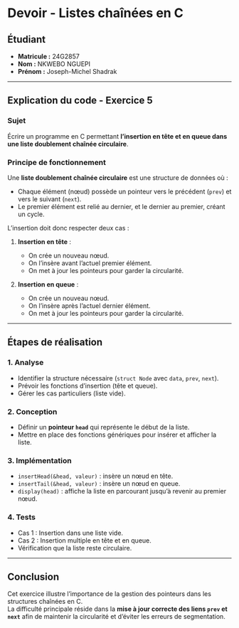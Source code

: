 # Devoir - Listes chaînées en C

## Étudiant
- **Matricule :** 24G2857  
- **Nom :** NKWEBO NGUEPI  
- **Prénom :** Joseph-Michel Shadrak  

---

## Explication du code - Exercice 5

### Sujet
Écrire un programme en C permettant **l’insertion en tête et en queue dans une liste doublement chaînée circulaire**.

### Principe de fonctionnement
Une **liste doublement chaînée circulaire** est une structure de données où :  
- Chaque élément (nœud) possède un pointeur vers le précédent (`prev`) et vers le suivant (`next`).  
- Le premier élément est relié au dernier, et le dernier au premier, créant un cycle.  

L’insertion doit donc respecter deux cas :  
1. **Insertion en tête** :  
   - On crée un nouveau nœud.  
   - On l’insère avant l’actuel premier élément.  
   - On met à jour les pointeurs pour garder la circularité.  

2. **Insertion en queue** :  
   - On crée un nouveau nœud.  
   - On l’insère après l’actuel dernier élément.  
   - On met à jour les pointeurs pour garder la circularité.  

---

## Étapes de réalisation

### 1. Analyse
- Identifier la structure nécessaire (`struct Node` avec `data`, `prev`, `next`).  
- Prévoir les fonctions d’insertion (tête et queue).  
- Gérer les cas particuliers (liste vide).  

### 2. Conception
- Définir un **pointeur `head`** qui représente le début de la liste.  
- Mettre en place des fonctions génériques pour insérer et afficher la liste.  

### 3. Implémentation
- `insertHead(&head, valeur)` : insère un nœud en tête.  
- `insertTail(&head, valeur)` : insère un nœud en queue.  
- `display(head)` : affiche la liste en parcourant jusqu’à revenir au premier nœud.  

### 4. Tests
- Cas 1 : Insertion dans une liste vide.  
- Cas 2 : Insertion multiple en tête et en queue.  
- Vérification que la liste reste circulaire.  

---

## Conclusion
Cet exercice illustre l’importance de la gestion des pointeurs dans les structures chaînées en C.  
La difficulté principale réside dans la **mise à jour correcte des liens `prev` et `next`** afin de maintenir la circularité et d’éviter les erreurs de segmentation.
